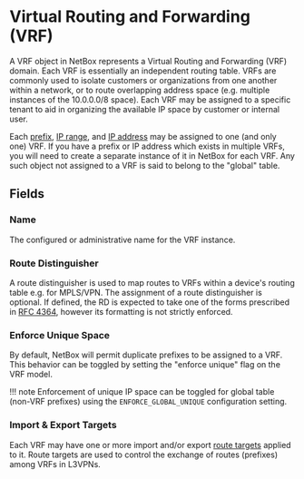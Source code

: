 # Virtual Routing and Forwarding (VRF)

A VRF object in NetBox represents a Virtual Routing and Forwarding (VRF) domain. Each VRF is essentially an independent routing table. VRFs are commonly used to isolate customers or organizations from one another within a network, or to route overlapping address space (e.g. multiple instances of the 10.0.0.0/8 space). Each VRF may be assigned to a specific tenant to aid in organizing the available IP space by customer or internal user.

Each [prefix](./prefix.md), [IP range](./iprange.md), and [IP address](./ipaddress.md) may be assigned to one (and only one) VRF. If you have a prefix or IP address which exists in multiple VRFs, you will need to create a separate instance of it in NetBox for each VRF. Any such object not assigned to a VRF is said to belong to the "global" table.

## Fields

### Name

The configured or administrative name for the VRF instance.

### Route Distinguisher

A route distinguisher is used to map routes to VRFs within a device's routing table e.g. for MPLS/VPN. The assignment of a route distinguisher is optional. If defined, the RD is expected to take one of the forms prescribed in [RFC 4364](https://tools.ietf.org/html/rfc4364#section-4.2), however its formatting is not strictly enforced.

### Enforce Unique Space

By default, NetBox will permit duplicate prefixes to be assigned to a VRF. This behavior can be toggled by setting the "enforce unique" flag on the VRF model.

!!! note
    Enforcement of unique IP space can be toggled for global table (non-VRF prefixes) using the `ENFORCE_GLOBAL_UNIQUE` configuration setting.

### Import & Export Targets

Each VRF may have one or more import and/or export [route targets](./routetarget.md) applied to it. Route targets are used to control the exchange of routes (prefixes) among VRFs in L3VPNs.

